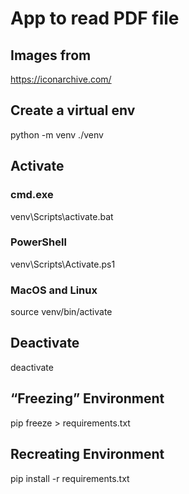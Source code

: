 # App to read PDF file


## Images from

https://iconarchive.com/






## Create a virtual env 

python -m venv ./venv

## Activate

### cmd.exe
venv\Scripts\activate.bat

### PowerShell
venv\Scripts\Activate.ps1

### MacOS and Linux
source venv/bin/activate


## Deactivate
deactivate


## “Freezing” Environment

pip freeze > requirements.txt


## Recreating Environment

pip install -r requirements.txt